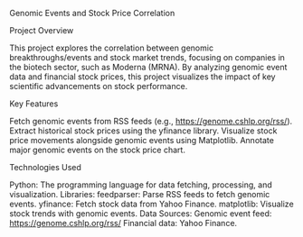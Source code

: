 Genomic Events and Stock Price Correlation


Project Overview

This project explores the correlation between genomic breakthroughs/events and stock market trends, focusing on companies in the biotech sector, such as Moderna (MRNA). By analyzing genomic event data and financial stock prices, this project visualizes the impact of key scientific advancements on stock performance.

Key Features

Fetch genomic events from RSS feeds (e.g., https://genome.cshlp.org/rss/).
Extract historical stock prices using the yfinance library.
Visualize stock price movements alongside genomic events using Matplotlib.
Annotate major genomic events on the stock price chart.


Technologies Used

Python: The programming language for data fetching, processing, and visualization.
Libraries:
feedparser: Parse RSS feeds to fetch genomic events.
yfinance: Fetch stock data from Yahoo Finance.
matplotlib: Visualize stock trends with genomic events.
Data Sources:
Genomic event feed: https://genome.cshlp.org/rss/
Financial data: Yahoo Finance.

